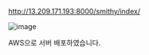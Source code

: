 http://13.209.171.193:8000/smithy/index/

![image](https://user-images.githubusercontent.com/79087937/129469535-850203bb-a0ba-4982-ac91-5ea08207515f.png)

AWS으로 서버 배포하였습니다. 
